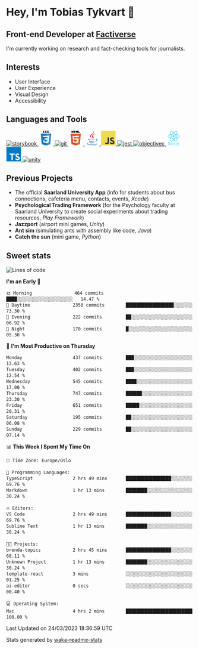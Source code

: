 # Hey, I'm Tobias Tykvart 🦉

## Front-end Developer at [Factiverse](https://www.factiverse.no/)

I'm currently working on research and fact-checking tools for journalists.

## Interests

- User Interface
- User Experience
- Visual Design
- Accessibility

## Languages and Tools

<!-- https://devicon.dev/ -->
<p align="left"> <a href="https://storybook.js.org/" target="_blank" rel="noreferrer"> <img src="https://cdn.jsdelivr.net/gh/devicons/devicon/icons/storybook/storybook-original.svg" alt="storybook" width="40" height="40"/> </a> <a href="https://www.w3schools.com/css/" target="_blank" rel="noreferrer"> <img src="https://raw.githubusercontent.com/devicons/devicon/master/icons/css3/css3-original-wordmark.svg" alt="css3" width="40" height="40"/> </a> <a href="https://git-scm.com/" target="_blank" rel="noreferrer"> <img src="https://www.vectorlogo.zone/logos/git-scm/git-scm-icon.svg" alt="git" width="40" height="40"/> </a> <a href="https://www.w3.org/html/" target="_blank" rel="noreferrer"> <img src="https://raw.githubusercontent.com/devicons/devicon/master/icons/html5/html5-original-wordmark.svg" alt="html5" width="40" height="40"/> </a> <a href="https://www.java.com" target="_blank" rel="noreferrer"> <img src="https://raw.githubusercontent.com/devicons/devicon/master/icons/java/java-original.svg" alt="java" width="40" height="40"/> </a> <a href="https://developer.mozilla.org/en-US/docs/Web/JavaScript" target="_blank" rel="noreferrer"> <img src="https://raw.githubusercontent.com/devicons/devicon/master/icons/javascript/javascript-original.svg" alt="javascript" width="40" height="40"/> </a> <a href="https://jestjs.io" target="_blank" rel="noreferrer"> <img src="https://www.vectorlogo.zone/logos/jestjsio/jestjsio-icon.svg" alt="jest" width="40" height="40"/> </a> <a href="https://developer.apple.com/library/archive/documentation/Cocoa/Conceptual/ProgrammingWithObjectiveC/Introduction/Introduction.html" target="_blank" rel="noreferrer"> <img src="https://www.vectorlogo.zone/logos/apple_objectivec/apple_objectivec-icon.svg" alt="objectivec" width="40" height="40"/> </a> <a href="https://reactjs.org/" target="_blank" rel="noreferrer"> <img src="https://raw.githubusercontent.com/devicons/devicon/master/icons/react/react-original-wordmark.svg" alt="react" width="40" height="40"/> </a> <a href="https://www.typescriptlang.org/" target="_blank" rel="noreferrer"> <img src="https://raw.githubusercontent.com/devicons/devicon/master/icons/typescript/typescript-original.svg" alt="typescript" width="40" height="40"/> </a> <a href="https://unity.com/" target="_blank" rel="noreferrer"> <img src="https://www.vectorlogo.zone/logos/unity3d/unity3d-icon.svg" alt="unity" width="40" height="40"/> </a> </p>

## Previous Projects

- The official **Saarland University App** (info for students about bus connections, cafeteria menu, contacts, events, _Xcode_)
- **Psychological Trading Framework** (for the Psychology faculty at Saarland University to create social experiments about trading resources, _Play Framework_)
- **Jazzport** (airport mini games, _Unity_)
- **Ant sim** (simulating ants with assembly like code, _Java_)
- **Catch the sun** (mini game, _Python_)

## Sweet stats

<!--START_SECTION:waka-->
![Lines of code](https://img.shields.io/badge/From%20Hello%20World%20I%27ve%20Written-6.2%20million%20lines%20of%20code-blue)

**I'm an Early 🐤** 

```text
🌞 Morning                464 commits         ████░░░░░░░░░░░░░░░░░░░░░   14.47 % 
🌆 Daytime                2350 commits        ██████████████████░░░░░░░   73.30 % 
🌃 Evening                222 commits         ██░░░░░░░░░░░░░░░░░░░░░░░   06.92 % 
🌙 Night                  170 commits         █░░░░░░░░░░░░░░░░░░░░░░░░   05.30 % 
```
📅 **I'm Most Productive on Thursday** 

```text
Monday                   437 commits         ███░░░░░░░░░░░░░░░░░░░░░░   13.63 % 
Tuesday                  402 commits         ███░░░░░░░░░░░░░░░░░░░░░░   12.54 % 
Wednesday                545 commits         ████░░░░░░░░░░░░░░░░░░░░░   17.00 % 
Thursday                 747 commits         ██████░░░░░░░░░░░░░░░░░░░   23.30 % 
Friday                   651 commits         █████░░░░░░░░░░░░░░░░░░░░   20.31 % 
Saturday                 195 commits         ██░░░░░░░░░░░░░░░░░░░░░░░   06.08 % 
Sunday                   229 commits         ██░░░░░░░░░░░░░░░░░░░░░░░   07.14 % 
```


📊 **This Week I Spent My Time On** 

```text
🕑︎ Time Zone: Europe/Oslo

💬 Programming Languages: 
TypeScript               2 hrs 49 mins       █████████████████░░░░░░░░   69.76 % 
Markdown                 1 hr 13 mins        ████████░░░░░░░░░░░░░░░░░   30.24 % 

🔥 Editors: 
VS Code                  2 hrs 49 mins       █████████████████░░░░░░░░   69.76 % 
Sublime Text             1 hr 13 mins        ████████░░░░░░░░░░░░░░░░░   30.24 % 

🐱‍💻 Projects: 
brenda-topics            2 hrs 45 mins       █████████████████░░░░░░░░   68.11 % 
Unknown Project          1 hr 13 mins        ████████░░░░░░░░░░░░░░░░░   30.24 % 
template-react           3 mins              ░░░░░░░░░░░░░░░░░░░░░░░░░   01.25 % 
ai-editor                0 secs              ░░░░░░░░░░░░░░░░░░░░░░░░░   00.40 % 

💻 Operating System: 
Mac                      4 hrs 2 mins        █████████████████████████   100.00 % 
```


 Last Updated on 24/03/2023 18:36:59 UTC
<!--END_SECTION:waka-->

Stats generated by [waka-readme-stats](https://github.com/anmol098/waka-readme-stats)
